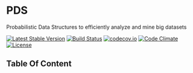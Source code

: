 # PDS
Probabilistic Data Structures to efficiently analyze and mine big datasets

[![Latest Stable Version](https://poser.pugx.org/ganglio/pds/v/stable)](https://packagist.org/packages/ganglio/pds)
[![Build Status](https://travis-ci.org/ganglio/PDS.svg?branch=master)](https://travis-ci.org/ganglio/PDS)
[![codecov.io](http://codecov.io/github/ganglio/PDS/coverage.svg?branch=master)](http://codecov.io/github/ganglio/PDS?branch=master)
[![Code Climate](https://codeclimate.com/github/ganglio/PDS/badges/gpa.svg)](https://codeclimate.com/github/ganglio/PDS)
[![License](https://poser.pugx.org/ganglio/pds/license)](https://packagist.org/packages/ganglio/pds)



## Table Of Content
